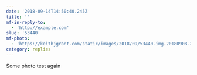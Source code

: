 ```yaml
---
date: '2018-09-14T14:50:40.245Z'
title: ''
mf-in-reply-to:
  - 'http://example.com'
slug: '53440'
mf-photo:
  - 'https://keithjgrant.com/static/images/2018/09/53440-img-20180908-204207.jpg'
category: replies
---
```

Some photo test again
